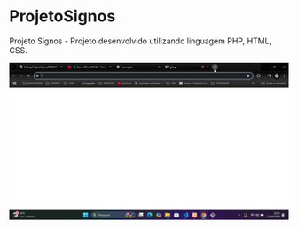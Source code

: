 # ProjetoSignos
Projeto Signos - Projeto desenvolvido utilizando linguagem PHP, HTML, CSS.

![Pagina Acesso]( https://github.com/AxisMorais/ProjetoSignos/blob/main/ProjetoSignos.gif )
